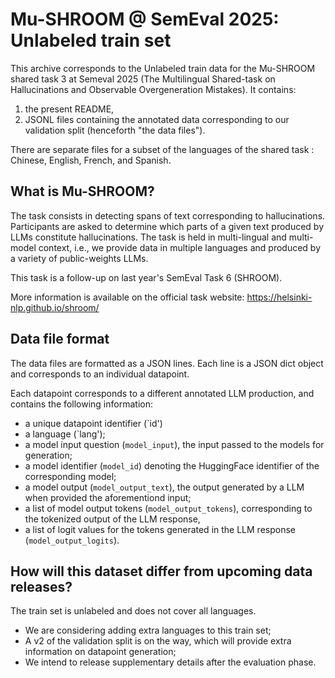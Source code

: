 # Mu-SHROOM @ SemEval 2025: Unlabeled train set
This archive corresponds to the Unlabeled train data for the Mu-SHROOM shared task 3 at Semeval 2025 (The Multilingual Shared-task on Hallucinations and Observable Overgeneration Mistakes).
It contains:
1. the present README,
2. JSONL files containing the annotated data corresponding to our validation split (henceforth "the data files").

There are separate files for a subset of the languages of the shared task : Chinese, English, French, and Spanish.

## What is Mu-SHROOM?
The task consists in detecting spans of text corresponding to hallucinations. 
Participants are asked to determine which parts of a given text produced by LLMs constitute hallucinations.
The task is held in multi-lingual and multi-model context, i.e., we provide data in multiple languages and produced by a variety of public-weights LLMs.

This task is a follow-up on last year's SemEval Task 6 (SHROOM).

More information is available on the official task website: 
https://helsinki-nlp.github.io/shroom/

## Data file format
The data files are formatted as a JSON lines. Each line is a JSON dict object and corresponds to an individual datapoint.

Each datapoint corresponds to a different annotated LLM production, and contains the following information:
- a unique datapoint identifier (`id')
- a language (`lang');
- a model input question (`model_input`), the input passed to the models for generation;
- a model identifier (`model_id`) denoting the HuggingFace identifier of the corresponding model;
- a model output (`model_output_text`), the output generated by a LLM when provided the aforementiond input;
- a list of model output tokens (`model_output_tokens`), corresponding to the tokenized output of the LLM response,
- a list of logit values for the tokens generated in the LLM response (`model_output_logits`).


## How will this dataset differ from upcoming data releases?
The train set is unlabeled and does not cover all languages.

- We are considering adding extra languages to this train set;
- A v2 of the validation split is on the way, which will provide extra information on datapoint generation;
- We intend to release supplementary details after the evaluation phase.


